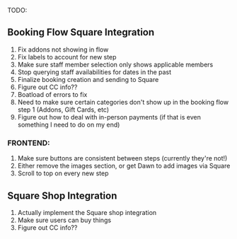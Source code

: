 TODO:

## Booking Flow Square Integration 

1. Fix addons not showing in flow 
2. Fix labels to account for new step
3. Make sure staff member selection only shows applicable members
4. Stop querying staff availabilities for dates in the past 
5. Finalize booking creation and sending to Square
6. Figure out CC info??
7. Boatload of errors to fix
8. Need to make sure certain categories don't show up in the booking flow step 1 (Addons, Gift Cards, etc)
9. Figure out how to deal with in-person payments (if that is even something I need to do on my end)


### FRONTEND:

1. Make sure buttons are consistent between steps (currently they're not!)
2. Either remove the images section, or get Dawn to add images via Square
3. Scroll to top on every new step

## Square Shop Integration

1. Actually implement the Square shop integration
2. Make sure users can buy things
3. Figure out CC info??
